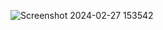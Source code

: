 ![Screenshot 2024-02-27 153542](https://github.com/AkshinthP/Todo_react/assets/128734743/b07cdfd1-21ec-49db-a80c-3a3aaa00a6ec)
